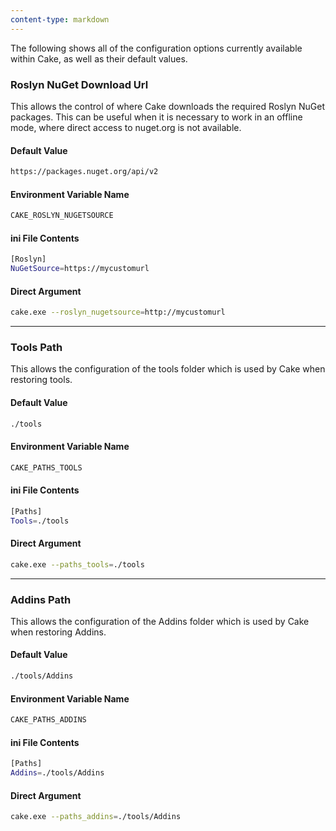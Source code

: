 ```yaml
---
content-type: markdown
---
```


The following shows all of the configuration options currently available within Cake, as well as their default values.

### Roslyn NuGet Download Url

This allows the control of where Cake downloads the required Roslyn NuGet packages.  This can be useful when it is necessary to work in an offline mode, where direct access to nuget.org is not available.

#### Default Value

```sh
https://packages.nuget.org/api/v2
```

#### Environment Variable Name

```sh
CAKE_ROSLYN_NUGETSOURCE
```

#### ini File Contents

```sh
[Roslyn]
NuGetSource=https://mycustomurl
```

#### Direct Argument

```sh
cake.exe --roslyn_nugetsource=http://mycustomurl
```

<hr/>

### Tools Path

This allows the configuration of the tools folder which is used by Cake when restoring tools.

#### Default Value

```sh
./tools
```

#### Environment Variable Name

```sh
CAKE_PATHS_TOOLS
```

#### ini File Contents

```sh
[Paths]
Tools=./tools
```

#### Direct Argument

```sh
cake.exe --paths_tools=./tools
```

<hr/>

### Addins Path

This allows the configuration of the Addins folder which is used by Cake when restoring Addins.

#### Default Value

```sh
./tools/Addins
```

#### Environment Variable Name

```sh
CAKE_PATHS_ADDINS
```

#### ini File Contents

```sh
[Paths]
Addins=./tools/Addins
```

#### Direct Argument

```sh
cake.exe --paths_addins=./tools/Addins
```